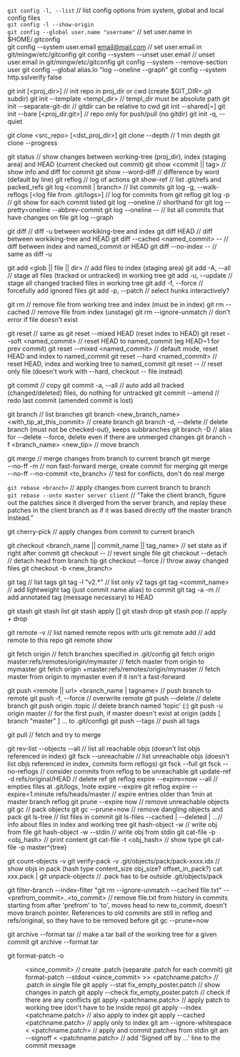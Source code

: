 `git config -l, --list` // list config options from system, global and local config files<br>
`git config -l --show-origin`<br>
`git config --global user.name "username"` // set user.name in $HOME/.gitconfig<br>
git config --system user.email email@mail.com // set user.email in git/mingw/etc/gitconfig
git config --system --unset user.email // unset user.email in git/mingw/etc/gitconfig
git config --system --remove-section user
git config --global alias.lo "log --oneline --graph"
git config --system http.sslverify false

git init [<proj_dir>] // init repo in proj_dir or cwd (create $GIT_DIR=.git subdir)
git init --template <templ_dir> // templ_dir must be absolute path
git init --separate-git-dir <gitdir> // gitdir can be relative to cwd
git init --shared[=<permissions>]
git init --bare [<proj_dir.git>] // repo only for push/pull (no gitdir)
git init -q, --quiet

git clone <src_repo> [<dst_proj_dir>]
git clone --depth <depth> // 1 min depth
git clone --progress

git status // show changes between working-tree (proj_dir), index (staging area) and HEAD (current checked out commit)
git show <commit || tag> // show info and diff for commit
git show --word-diff // difference by word (default by line)
git reflog // log of actions
git show-ref // list .git/refs and packed_refs
git log <commit | branch> // list commits
git log -g, --walk-reflogs [<log file from .git/logs>] // log for commits from git reflog
git log -p // git show for each commit listed
git log --oneline // shorthand for git log --pretty=oneline --abbrev-commit
git log --oneline -- <filepath> // list all commits that have changes on file
git log --graph

git diff // diff -u between workiking-tree and index
git diff HEAD // diff between workiking-tree and HEAD
git diff --cached <named_commit> -- <file> // diff between index and named_commit or HEAD
git diff --no-index -- <file1> <file2> // same as diff -u <file1> <file2>

git add <glob || file || dir> // add files to index (staging area)
git add -A, --all // stage all files (tracked or untracked) in working tree
git add -u, --update // stage all changed tracked files in working tree
git add -f, --force // forcefully add ignored files
git add -p, --patch // select hunks interactively?

git rm <file> // remove file from working tree and index (must be in index)
git rm --cached <file> // remove file from index (unstage)
git rm --ignore-unmatch <file> // don't error if file doesn't exist

git reset // same as git reset --mixed HEAD (reset index to HEAD)
git reset --soft <named_commit> // reset HEAD to named_commit (eg HEAD~1 for prev commit)
git reset --mixed <named_commit> // default mode, reset HEAD and index to named_commit
git reset --hard <named_commit> // reset HEAD, index and working tree to named_commit
git reset -- <file> // reset only file (doesn't work with --hard, checkout -- file instead)

git commit // copy 
git commit -a, --all // auto add all tracked (changed/deleted) files, do nothing for untracked
git commit --amend // redo last commit (amended commit is lost)

git branch // list branches
git branch <new_branch_name> <with_tip_at_this_commit> // create branch
git branch -d, --delete // delete branch (must not be checked-out), keeps subbranches
git branch -D // alias for --delete --force, delete even if there are unmerged changes
git branch -f <branch_name> <new_tip> // move branch

git merge <branch> // merge changes from branch to current branch
git merge <br> --no-ff -m <message> // non fast-forward merge, create commit for merging
git merge --no-ff --no-commit <to_branch> // test for conflicts, don't do real merge

`git rebase <branch>` // apply changes from current branch to branch<br>
`git rebase --onto master server client` // “Take the client branch, figure out the patches since it diverged from the server branch, and replay these patches in the client branch as if it was based directly off the master branch instead.”<br>

git cherry-pick <commit> // apply changes from commit to current branch<br>

git checkout <branch_name || commit_name || tag_name> // set state as if right after commit
git checkout <commit> -- <file> // revert single file
git checkout --detach <branch> // detach head from branch tip
git checkout --force // throw away changed files
git checkout -b <new_branch>

git tag // list tags
git tag -l "v2.*" // list only v2 tags
git tag <tagname> <commit_name> // add lightweight tag (just commit name alias) to commit
git tag -a <tagname> -m <message> // add annotated tag (message necessary) to HEAD

git stash
git stash list
git stash apply [<stashname>]
git stash drop
git stash pop // apply + drop



git remote -v // list named remote repos with urls
git remote add <name> <url> // add remote to this repo
git remote show <name>

git fetch origin // fetch branches specified in .git/config
git fetch origin master:refs/remotes/origin/mymaster // fetch master from origin to mymaster
git fetch origin +master:refs/remotes/origin/mymaster // fetch master from origin to mymaster even if it isn't a fast-forward

git push <remote || url> <branch_name | tagname> // push branch to remote
git push -f, --force // overwrite remote
git push <remote> --delete <branch> // delete branch
git push origin :topic // delete branch named 'topic' (<src>:<dst>)
git push -u origin master // for the first push, if master doesn't exist at origin (adds [ branch "master" ] ... to .git/config)
git push <remote> --tags // push all tags

git pull // fetch and try to merge


git rev-list --objects --all // list all reachable objs (doesn't list objs referenced in index)
git fsck --unreachable // list unreachable objs (doesn't list objs referenced in index, commits form reflogs)
git fsck --full
git fsck --no-reflogs // consider commits from reflog to be unreachable
git update-ref -d refs/original/HEAD // delete ref
git reflog expire --expire=now --all // empties files at .git/logs, !note expire --expire
git reflog expire --expire=1.minute refs/heads/master // expire entries older than 1min at master branch reflog
git prune --expire now // remove unreachable objects
git gc // pack objects
git gc --prune=now // remove dangling objects and pack
git ls-tree <tree-ish> // list files in commit
git ls-files --cached | --deleted | ...// info about files in index and working tree
git hash-object -w <file> // write obj from file
git hash-object -w --stdin // write obj from stdin
git cat-file -p <obj_hash> // print content
git cat-file -t <obj_hash> // show type
git cat-file -p master^{tree}

git count-objects -v
git verify-pack -v .git/objects/pack/pack-xxxx.idx // show objs in pack (hash type content_size obj_size? offset_in_pack?)
cat xxx.pack | git unpack-objects // .pack has to be outside .git/objects/pack

git filter-branch --index-filter "git rm --ignore-unmatch --cached file.txt" -- <prefrom_commit>..<to_commit> // remove file.txt from history in commits starting from after 'prefrom' to 'to', moves head to new to_commit, doesn't move branch pointer. References to old commits are still in reflog and refs/original, so they have to be removed before git gc --prune=now

git archive --format tar <commit> // make a tar ball of the working tree for a given commit
git archive --format tar <commit> <directory/>

git format-patch -o <dir> <since_commit> // create .patch (separate .patch for each commit)
git format-patch --stdout <since_commit> >> <patchname.patch> // .patch in single file
git apply --stat fix_empty_poster.patch // show changes in patch
git apply --check fix_empty_poster.patch // check if there are any conflicts
git apply <patchname.patch> // apply patch to working tree (don't have to be inside repo)
git apply --index <patchname.patch> // also apply to index
git apply --cached <patchname.patch> // apply only to index
git am --ignore-whitespace < <patchname.patch> // apply and commit patches from stdin
git am --signoff < <patchname.patch> // add 'Signed off by ...' line to the commit message
